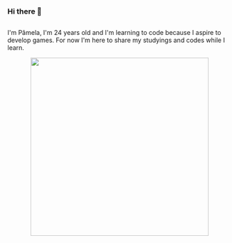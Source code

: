 ### Hi there 👋
##
I'm Pâmela, I'm 24 years old and I'm learning to code because I aspire to develop games. For now I'm here to share my studyings and codes while I learn.
<div align="center">
  <a href="https://github.com/minyrads">
  <img width="400em" src="https://github-readme-stats.vercel.app/api/top-langs/?username=minyrads&layout=compact&langs_count=7&theme=dark"/>
</div>
  
##
